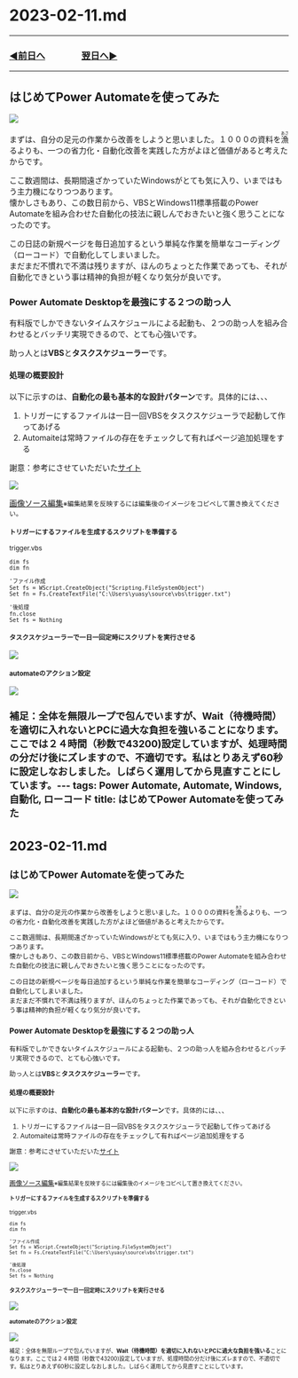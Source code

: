 
# 2023-02-11.md
---
### [◀️前日へ](https://github.com/yuasys/chatty-journal/blob/main/2023/02/2023-02-10.md)&emsp;&emsp;&emsp;&emsp;[翌日へ▶️](https://github.com/yuasys/chatty-journal/blob/main/2023/02/2023-02-12.md)

---

## はじめてPower Automateを使ってみた

![](https://i.imgur.com/xgLVojj.png)

まずは、自分の足元の作業から改善をしようと思いました。１０００の資料を<ruby>漁<rt>あさ</rt></ruby>るよりも、一つの省力化・自動化改善を実践した方がよほど価値があると考えたからです。  

ここ数週間は、長期間遠ざかっていたWindowsがとても気に入り、いまではもう主力機になりつつあります。  
懐かしさもあり、この数日前から、VBSとWindows11標準搭載のPower Automateを組み合わせた自動化の技法に親しんでおきたいと強く思うことになったのです。  

この日誌の新規ページを毎日追加するという単純な作業を簡単なコーディング（ローコード）で自動化してしまいました。  
まだまだ不慣れで不満は残りますが、ほんのちょっとた作業であっても、それが自動化できという事は精神的負担が軽くなり気分が良いです。

### Power Automate Desktopを最強にする２つの助っ人

有料版でしかできないタイムスケジュールによる起動も、２つの助っ人を組み合わせるとバッチリ実現できるので、とても心強いです。

助っ人とは**VBS**と**タスクスケジューラー**です。

#### 処理の概要設計

以下に示すのは、**自動化の最も基本的な設計パターン**です。具体的には、、、

1. トリガーにするファイルは一日一回VBSをタスクスケジューラで起動して作ってあげる
2. Automaiteは常時ファイルの存在をチェックして有ればページ追加処理をする

謝意：参考にさせていただいた[サイト](https://qiita.com/Daisuke-Mo/items/89aa5cc672ab572821b9)

![](https://i.imgur.com/TbrbIr9.png)

[画像ソース編集](https://app.diagrams.net/#G1rfWk6q5Sja70kztughzxhH73Rzvs2KsS)<small>※編集結果を反映するには編集後のイメージをコピペして置き換えてください。
    
#### トリガーにするファイルを生成するスクリプトを準備する

trigger.vbs 

```vbs=
dim fs
dim fn

'ファイル作成
Set fs = WScript.CreateObject("Scripting.FileSystemObject")
Set fn = Fs.CreateTextFile("C:\Users\yuasy\source\vbs\trigger.txt")

'後処理
fn.close
Set fs = Nothing
```

#### タスクスケジューラーで一日一回定時にスクリプトを実行させる

![](https://i.imgur.com/lfSdHfH.png)


#### automateのアクション設定

![](https://i.imgur.com/JvhAr8S.png)

補足：全体を無限ループで包んでいますが、**Wait（待機時間）を適切に入れないとPCに過大な負担を強いる**ことになります。ここでは２４時間（秒数で43200)設定していますが、処理時間の分だけ後にズレますので、不適切です。私はとりあえず60秒に設定しなおしました。しばらく運用してから見直すことにしています。---
tags: Power Automate, Automate, Windows, 自動化, ローコード
title: はじめてPower Automateを使ってみた
---

# 2023-02-11.md

## はじめてPower Automateを使ってみた

![](https://i.imgur.com/xgLVojj.png)

まずは、自分の足元の作業から改善をしようと思いました。１０００の資料を<ruby>漁<rt>あさ</rt></ruby>るよりも、一つの省力化・自動化改善を実践した方がよほど価値があると考えたからです。  

ここ数週間は、長期間遠ざかっていたWindowsがとても気に入り、いまではもう主力機になりつつあります。  
懐かしさもあり、この数日前から、VBSとWindows11標準搭載のPower Automateを組み合わせた自動化の技法に親しんでおきたいと強く思うことになったのです。  

この日誌の新規ページを毎日追加するという単純な作業を簡単なコーディング（ローコード）で自動化してしまいました。  
まだまだ不慣れで不満は残りますが、ほんのちょっとた作業であっても、それが自動化できという事は精神的負担が軽くなり気分が良いです。

### Power Automate Desktopを最強にする２つの助っ人

有料版でしかできないタイムスケジュールによる起動も、２つの助っ人を組み合わせるとバッチリ実現できるので、とても心強いです。

助っ人とは**VBS**と**タスクスケジューラー**です。

#### 処理の概要設計

以下に示すのは、**自動化の最も基本的な設計パターン**です。具体的には、、、

1. トリガーにするファイルは一日一回VBSをタスクスケジューラで起動して作ってあげる
2. Automaiteは常時ファイルの存在をチェックして有ればページ追加処理をする

謝意：参考にさせていただいた[サイト](https://qiita.com/Daisuke-Mo/items/89aa5cc672ab572821b9)

![](https://i.imgur.com/TbrbIr9.png)

[画像ソース編集](https://app.diagrams.net/#G1rfWk6q5Sja70kztughzxhH73Rzvs2KsS)<small>※編集結果を反映するには編集後のイメージをコピペして置き換えてください。
    
#### トリガーにするファイルを生成するスクリプトを準備する

trigger.vbs 

```vbs=
dim fs
dim fn

'ファイル作成
Set fs = WScript.CreateObject("Scripting.FileSystemObject")
Set fn = Fs.CreateTextFile("C:\Users\yuasy\source\vbs\trigger.txt")

'後処理
fn.close
Set fs = Nothing
```

#### タスクスケジューラーで一日一回定時にスクリプトを実行させる

![](https://i.imgur.com/lfSdHfH.png)


#### automateのアクション設定

![](https://i.imgur.com/JvhAr8S.png)

補足：全体を無限ループで包んでいますが、**Wait（待機時間）を適切に入れないとPCに過大な負担を強いる**ことになります。ここでは２４時間（秒数で43200)設定していますが、処理時間の分だけ後にズレますので、不適切です。私はとりあえず60秒に設定しなおしました。しばらく運用してから見直すことにしています。
